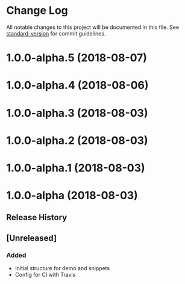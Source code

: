 # Change Log

All notable changes to this project will be documented in this file. See [standard-version](https://github.com/conventional-changelog/standard-version) for commit guidelines.

<a name="1.0.0-alpha.5"></a>
# 1.0.0-alpha.5 (2018-08-07)



<a name="1.0.0-alpha.4"></a>
# 1.0.0-alpha.4 (2018-08-06)



<a name="1.0.0-alpha.3"></a>
# 1.0.0-alpha.3 (2018-08-03)



<a name="1.0.0-alpha.2"></a>
# 1.0.0-alpha.2 (2018-08-03)



<a name="1.0.0-alpha.1"></a>
# 1.0.0-alpha.1 (2018-08-03)



<a name="1.0.0-alpha"></a>
# 1.0.0-alpha (2018-08-03)



## Release History

## [Unreleased]

### Added

* Initial structure for demo and snippets
* Config for CI with Travis
